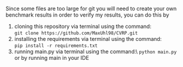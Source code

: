 Since some files are too large for git you will need to create your own benchmark results in order to verify my results, you can do this by 
1. cloning this repository via terminal using the command:\
   ```git clone https://github.com/MaxUhl98/CVRP.git```
2. installing the requirements via terminal using the command:\
   ```pip install -r requirements.txt```
3. running main.py via terminal using the command:\ 
   ```python main.py```\
   or by running main in your IDE